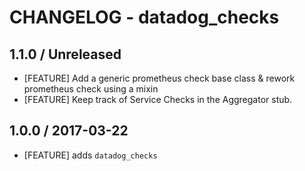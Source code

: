 # CHANGELOG - datadog_checks

## 1.1.0 / Unreleased

* [FEATURE] Add a generic prometheus check base class & rework prometheus check using a mixin
* [FEATURE] Keep track of Service Checks in the Aggregator stub.

## 1.0.0 / 2017-03-22

* [FEATURE] adds `datadog_checks`
